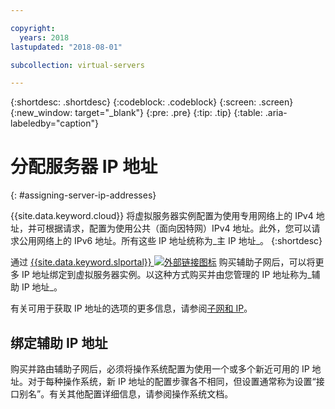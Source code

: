 ```yaml
---

copyright:
  years: 2018
lastupdated: "2018-08-01"

subcollection: virtual-servers

---
```


{:shortdesc: .shortdesc}
{:codeblock: .codeblock}
{:screen: .screen}
{:new_window: target="_blank"}
{:pre: .pre}
{:tip: .tip}
{:table: .aria-labeledby="caption"}

# 分配服务器 IP 地址
{: #assigning-server-ip-addresses}

{{site.data.keyword.cloud}} 将虚拟服务器实例配置为使用专用网络上的 IPv4 地址，并可根据请求，配置为使用公共（面向因特网）IPv4 地址。此外，您可以请求公用网络上的 IPv6 地址。所有这些 IP 地址统称为_主 IP 地址_。
{:shortdesc}

通过 [{{site.data.keyword.slportal}} ![外部链接图标](../icons/launch-glyph.svg "外部链接图标")](https://control.softlayer.com) 购买辅助子网后，可以将更多 IP 地址绑定到虚拟服务器实例。以这种方式购买并由您管理的 IP 地址称为_辅助 IP 地址_。

有关可用于获取 IP 地址的选项的更多信息，请参阅[子网和 IP](/docs/infrastructure/subnets?topic=subnets-getting-started-with-subnets-and-ips#getting-started-with-subnets-and-ips)。

## 绑定辅助 IP 地址

购买并路由辅助子网后，必须将操作系统配置为使用一个或多个新近可用的 IP 地址。对于每种操作系统，新 IP 地址的配置步骤各不相同，但设置通常称为设置“接口别名”。有关其他配置详细信息，请参阅操作系统文档。
